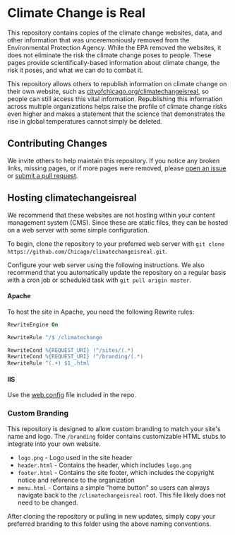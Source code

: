 # Climate Change is Real

This repository contains copies of the climate change websites, data, and other information that was unceremoniously removed from the Environmental Protection Agency. While the EPA removed the websites, it does not eliminate the risk the climate change poses to people. These pages provide scientifically-based information about climate change, the risk it poses, and what we can do to combat it.

This repository allows others to republish information on climate change on their own website, such as [cityofchicago.org/climatechangeisreal](https://www.cityofchicago.org/climatechangeisreal), so people can still access this vital information. Republishing this information across multiple organizations helps raise the profile of climate change risks even higher and makes a statement that the science that demonstrates the rise in global temperatures cannot simply be deleted.

## Contributing Changes

We invite others to help maintain this repository. If you notice any broken links, missing pages, or if more pages were removed, please [open an issue](/issues) or [submit a pull request](/pulls).

## Hosting climatechangeisreal

We recommend that these websites are not hosting within your content management system (CMS). Since these are static files, they can be hosted on a web server with some simple configuration.

To begin, clone the repository to your preferred web server with `git clone https://github.com/Chicago/climatechangeisreal.git`.

Configure your web server using the following instructions. We also recommend that you automatically update the repository on a regular basis with a cron job or scheduled task with `git pull origin master`.

#### Apache

To host the site in Apache, you need the following Rewrite rules:

```apache
RewriteEngine On

RewriteRule ^/$ /climatechange

RewriteCond %{REQUEST_URI} !^/sites/(.*)
RewriteCond %{REQUEST_URI} !^/branding/(.*)
RewriteRule ^(.+) $1_.html 
```

#### IIS

Use the [web.config](web.config) file included in the repo.

### Custom Branding

This repository is designed to allow custom branding to match your site's name and logo. The `/branding` folder contains customizable HTML stubs to integrate into your own website. 

  * `logo.png` - Logo used in the site header
  * `header.html` - Contains the header, which includes `logo.png`
  * `footer.html` - Contains the site footer, which includes the copyright notice and reference to the organization
  * `menu.html` - Contains a simple "home button" so users can always navigate back to the `/climatechangeisreal` root. This file likely does not need to be changed.

After cloning the repository or pulling in new updates, simply copy your preferred branding to this folder using the above naming conventions.